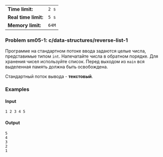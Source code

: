 |                      |       |
|----------------------|-------|
| **Time limit:**      | `2 s` |
| **Real time limit:** | `5 s` |
| **Memory limit:**    | `64M` |


### Problem sm05-1: c/data-structures/reverse-list-1

Программе на стандартном потоке ввода задаются целые числа,
представимые типом `int`. Напечатайте числа в обратном порядке.
Для хранения чисел используйте список. Перед выходом из `main`
вся выделенная память должна быть освобождена.

Стандартный поток вывода - **текстовый**.

### Examples

#### Input

    
    
    1 2 3 4 5

#### Output

    
    
    5
    4
    3
    2
    1

